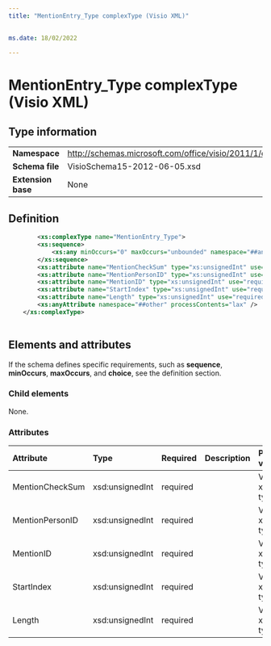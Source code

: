```yaml
---
title: "MentionEntry_Type complexType (Visio XML)"
 

ms.date: 18/02/2022

---
```


# MentionEntry_Type complexType (Visio XML)

## Type information

|||
|:-----|:-----|
|**Namespace** <br/> |http://schemas.microsoft.com/office/visio/2011/1/core  <br/> |
|**Schema file** <br/> |VisioSchema15-2012-06-05.xsd  <br/> |
|**Extension base** <br/> |None  <br/> |
   
## Definition

```XML
     	<xs:complexType name="MentionEntry_Type">
		<xs:sequence>
			<xs:any minOccurs="0" maxOccurs="unbounded" namespace="##any" processContents="lax" />
		</xs:sequence>
		<xs:attribute name="MentionCheckSum" type="xs:unsignedInt" use="required" />
		<xs:attribute name="MentionPersonID" type="xs:unsignedInt" use="required" />
		<xs:attribute name="MentionID" type="xs:unsignedInt" use="required" />
		<xs:attribute name="StartIndex" type="xs:unsignedInt" use="required" />
		<xs:attribute name="Length" type="xs:unsignedInt" use="required" />
		<xs:anyAttribute namespace="##other" processContents="lax" />
	</xs:complexType>
      
```

## Elements and attributes

If the schema defines specific requirements, such as **sequence**, **minOccurs**, **maxOccurs**, and **choice**, see the definition section. 
  
### Child elements

None.
  
### Attributes

|**Attribute**|**Type**|**Required**|**Description**|**Possible values**|
|:-----|:-----|:-----|:-----|:-----|
|MentionCheckSum  <br/> |xsd:unsignedInt  <br/> |required  <br/> ||Values of the xsd:unsignedInt type. |
|MentionPersonID  <br/> |xsd:unsignedInt  <br/> |required  <br/> ||Values of the xsd:unsignedInt type. |
|MentionID  <br/> |xsd:unsignedInt  <br/> |required  <br/> ||Values of the xsd:unsignedInt type. |
|StartIndex  <br/> |xsd:unsignedInt  <br/> |required  <br/> ||Values of the xsd:unsignedInt type. |
|Length  <br/> |xsd:unsignedInt  <br/> |required  <br/> ||Values of the xsd:unsignedInt type. |
   

